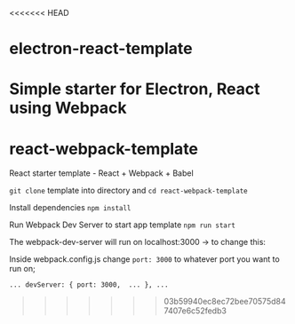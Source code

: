 <<<<<<< HEAD
# electron-react-template
Simple starter for Electron, React using Webpack
=======
# react-webpack-template

React starter template - React + Webpack + Babel

`git clone` template into directory and `cd react-webpack-template`

Install dependencies `npm install`

Run Webpack Dev Server to start app template `npm run start`

The webpack-dev-server will run on localhost:3000 -> to change this:

Inside webpack.config.js change `port: 3000` to whatever port you want to run on;

`
...
devServer: {
    port: 3000, 
    ...
},
...
`
>>>>>>> 03b59940ec8ec72bee70575d847407e6c52fedb3
